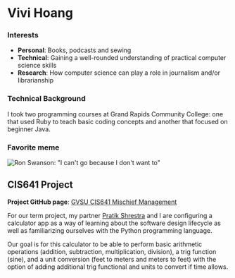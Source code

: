 # Vivi Hoang

### Interests
* **Personal**: Books, podcasts and sewing
* **Technical**: Gaining a well-rounded understanding of practical computer science skills
* **Research**: How computer science can play a role in journalism and/or librarianship
### Technical Background
I took two programming courses at Grand Rapids Community College: one that used Ruby to teach basic coding concepts and another that focused on beginner Java.
### Favorite meme
![Ron Swanson: "I can't go because I don't want to"](http://img.picturequotes.com/2/55/54230/i-cant-go-because-i-dont-want-to-quote-1.jpg)

## CIS641 Project
**Project GitHub page**:
[GVSU CIS641 Mischief Management](https://github.com/pratik-stha/GVSU-CIS641-MISCHIEF-MANAGEMENT)

For our term project, my partner [Pratik Shrestra](https://github.com/pratik-stha) and I are configuring a calculator app as a way of learning about the software design lifecycle as well as familiarizing ourselves with the Python programming language.

Our goal is for this calculator to be able to perform basic arithmetic operations (addition, subtraction, multiplication, division), a trig function (sine), and a unit conversion (feet to meters and meters to feet) with the option of adding additional trig functional and units to convert if time allows.

